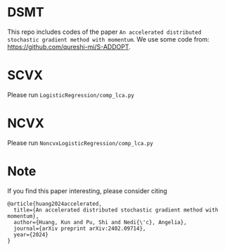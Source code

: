 # DSMT

This repo includes codes of the paper `An accelerated distributed stochastic gradient method with momentum`. We use some code from: https://github.com/qureshi-mi/S-ADDOPT.


# SCVX

Please run `LogisticRegression/comp_lca.py`

# NCVX

Please run `NoncvxLogisticRegression/comp_lca.py`

# Note 

If you find this paper interesting, please consider citing 
```
@article{huang2024accelerated,
  title={An accelerated distributed stochastic gradient method with momentum},
  author={Huang, Kun and Pu, Shi and Nedi{\'c}, Angelia},
  journal={arXiv preprint arXiv:2402.09714},
  year={2024}
}
```
